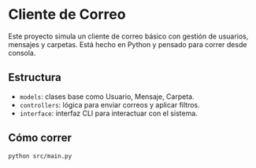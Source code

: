 # Cliente de Correo

Este proyecto simula un cliente de correo básico con gestión de usuarios, mensajes y carpetas. Está hecho en Python y pensado para correr desde consola.

## Estructura
- `models`: clases base como Usuario, Mensaje, Carpeta.
- `controllers`: lógica para enviar correos y aplicar filtros.
- `interface`: interfaz CLI para interactuar con el sistema.

## Cómo correr
```bash
python src/main.py
